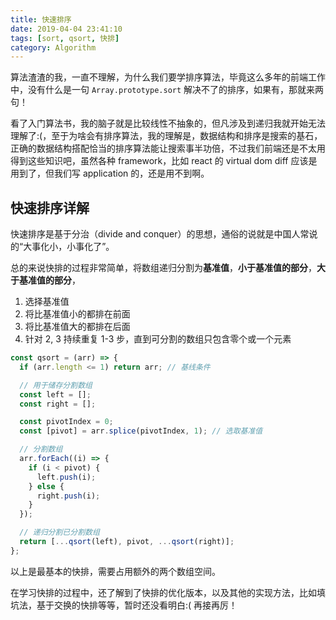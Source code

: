 ```yaml
---
title: 快速排序
date: 2019-04-04 23:41:10
tags: [sort, qsort, 快排]
category: Algorithm
---
```


算法渣渣的我，一直不理解，为什么我们要学排序算法，毕竟这么多年的前端工作中，没有什么是一句 `Array.prototype.sort` 解决不了的排序，如果有，那就来两句！

看了入门算法书，我的脑子就是比较线性不抽象的，但凡涉及到递归我就开始无法理解了:(，至于为啥会有排序算法，我的理解是，数据结构和排序是搜索的基石，正确的数据结构搭配恰当的排序算法能让搜索事半功倍，不过我们前端还是不太用得到这些知识吧，虽然各种 framework，比如 react 的 virtual dom diff 应该是用到了，但我们写 application 的，还是用不到啊。

## 快速排序详解

快速排序是基于分治（divide and conquer）的思想，通俗的说就是中国人常说的“大事化小，小事化了”。

总的来说快排的过程非常简单，将数组递归分割为**基准值**，**小于基准值的部分**，**大于基准值的部分**，

1. 选择基准值
2. 将比基准值小的都排在前面
3. 将比基准值大的都排在后面
4. 针对 2, 3 持续重复 1-3 步，直到可分割的数组只包含零个或一个元素

```js
const qsort = (arr) => {
  if (arr.length <= 1) return arr; // 基线条件

  // 用于储存分割数组
  const left = [];
  const right = [];

  const pivotIndex = 0;
  const [pivot] = arr.splice(pivotIndex, 1); // 选取基准值

  // 分割数组
  arr.forEach((i) => {
    if (i < pivot) {
      left.push(i);
    } else {
      right.push(i);
    }
  });

  // 递归分割已分割数组
  return [...qsort(left), pivot, ...qsort(right)];
};
```

以上是最基本的快排，需要占用额外的两个数组空间。

在学习快排的过程中，还了解到了快排的优化版本，以及其他的实现方法，比如填坑法，基于交换的快排等等，暂时还没看明白:( 再接再厉！
